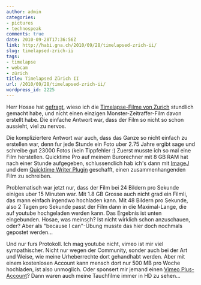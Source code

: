 ```yaml
---
author: admin
categories:
- pictures
- technospeak
comments: true
date: 2010-09-28T17:36:56Z
link: http://habi.gna.ch/2010/09/28/timelapsed-zrich-ii/
slug: timelapsed-zrich-ii
tags:
- timelapse
- webcam
- zürich
title: Timelapsed Zürich II
url: /2010/09/28/timelapsed-zrich-ii/
wordpress_id: 2225
---
```


Herr Hosae hat [gefragt](http://habi.gna.ch/2010/09/24/zrich-im-zeitraffer/#comment-13517), wieso ich die [Timelapse-Filme von Zurich](http://habi.gna.ch/2010/09/24/zrich-im-zeitraffer/) stundlich gemacht habe, und nicht einen einzigen Monster-Zeitraffer-Film davon erstellt habe. Die einfache Antwort war, dass der Film so nicht so schon aussieht, viel zu nervos.




Die kompliziertere Antwort war auch, dass das Ganze so nicht einfach zu erstellen war, denn fur jede Stunde ein Foto uber 2.75 Jahre ergibt sage und schreibe gut 23000 Fotos (kein Tippfehler :) Zuerst musste ich so mal eine Film herstellen. Quicktime Pro auf meinem Burorechner mit 8 GB RAM hat nach einer Stunde aufgegeben, schlussendlich hab ich's dann mit [ImageJ](http://rsbweb.nih.gov/ij/) und dem [Quicktime Writer Plugin](http://rsbweb.nih.gov/ij/plugins/movie-writer.html) geschafft, einen zusammenhangenden Film zu schreiben.




Problematisch war jetzt nur, dass der Film bei 24 Bildern pro Sekunde einiges uber 15 Minuten war. Mit 1.8 GB Grosse auch nicht grad ein Filmli, das mann einfach irgendwo hochladen kann. Mit 48 Bildern pro Sekunde, also 2 Tagen pro Sekunde passt der Film dann in die Maximal-Lange, die auf youtube hochgeladen werden kann. Das Ergebnis ist unten eingebunden. Hosae, was meinsch? Ist nicht wirklich schon anzuschauen, oder? Aber als "because I can"-Übung musste das hier doch nochmals gepostet werden...


  
  
  
  
  

Und nur furs Protokoll. Ich mag youtube nicht, vimeo ist mir viel sympathischer. Nicht nur wegen der Community, sonder auch bei der Art und Weise, wie meine Urheberrechte dort gehandhabt werden. Aber mit einem kostenlosen Account kann mensch dort nur 500 MB pro Woche hochladen, ist also unmoglich. Oder sponsert mir jemand einen [Vimeo Plus-Account](http://vimeo.com/plus)? Dann waren auch meine Tauchfilme immer in HD zu sehen...


